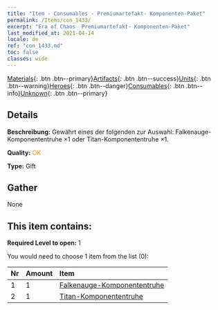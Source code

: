 ```yaml
---
title: "Item - Consumables - Premiumartefakt- Komponenten-Paket"
permalink: /Items/con_1433/
excerpt: "Era of Chaos  Premiumartefakt- Komponenten-Paket"
last_modified_at: 2021-04-14
locale: de
ref: "con_1433.md"
toc: false
classes: wide
---
```

 [Materials](/de/Items/){: .btn .btn--primary}[Artifacts](/de/Items/Artifacts/){: .btn .btn--success}[Units](/de/Items/Units/){: .btn .btn--warning}[Heroes](/de/Items/Heroes/){: .btn .btn--danger}[Consumables](/de/Items/Consumables/){: .btn .btn--info}[Unknown](/de/Items/Unknown/){: .btn .btn--primary}

## Details
 **Beschreibung:** Gewährt eines der folgenden zur Auswahl: Falkenauge-Komponententruhe ×1 oder Titan-Komponententruhe ×1.

 **Quality:** <span style="color: #FF8C00">OK</span>

 **Type:** Gift

## Gather

  None

## This item contains:

 **Required Level to open:** 1

 You would need to choose 1 item from the list (0):

  | Nr | Amount |     Item    |
  |:---|:-------|:------------|
  | 1 | 1 | [Falkenauge-Komponententruhe](/de/Items/con_1349/) | 
  | 2 | 1 | [Titan-Komponententruhe](/de/Items/con_1343/) | 
